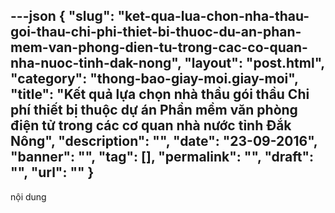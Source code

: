 ---json
{
    "slug": "ket-qua-lua-chon-nha-thau-goi-thau-chi-phi-thiet-bi-thuoc-du-an-phan-mem-van-phong-dien-tu-trong-cac-co-quan-nha-nuoc-tinh-dak-nong",
    "layout": "post.html",
    "category": "thong-bao-giay-moi.giay-moi",
    "title": "Kết quả lựa chọn nhà thầu gói thầu Chi phí thiết bị thuộc dự án Phần mềm văn phòng điện tử trong các cơ quan nhà nước tỉnh Đắk Nông",
    "description": "",
    "date": "23-09-2016",
    "banner": "",
    "tag": [],
    "permalink": "",
    "draft": "",
    "url": ""
}
---
nội dung